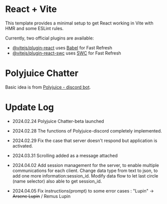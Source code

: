 # React + Vite

This template provides a minimal setup to get React working in Vite with HMR and some ESLint rules.

Currently, two official plugins are available:

- [@vitejs/plugin-react](https://github.com/vitejs/vite-plugin-react/blob/main/packages/plugin-react/README.md) uses [Babel](https://babeljs.io/) for Fast Refresh
- [@vitejs/plugin-react-swc](https://github.com/vitejs/vite-plugin-react-swc) uses [SWC](https://swc.rs/) for Fast Refresh

# Polyjuice Chatter

Basic idea is from [Polyjuice - discord bot](https://github.com/acensia/Polyjuice_dis).

# Update Log

- 2024.02.24
  Polyjuice Chatter-beta launched

- 2024.02.28
  The functions of Polyjuice-discord completely implemented.

- 2024.02.29
  Fix the case that server doesn't respond but application is activated.

- 2024.03.31
  Scrolling added as a message attached

- 2024.04.02
  Add session management for the server, to enable multiple communications for each client.
  Change data type from text to json, to add one more information:session_id.
  Modify data flow to let last circle (name selector) also able to get session_id.

- 2024.04.05
  Fix instructions(prompt) to some error cases : "Lupin" -> ~~Arsene Lupin~~ / Remus Lupin
